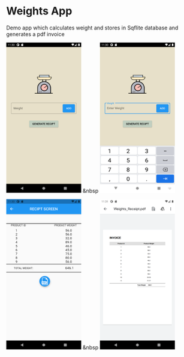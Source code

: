 # Weights App
Demo app which calculates weight and stores in Sqflite database and generates a pdf invoice



<img src="/screenshots/Screenshot_1630216801.png" width="200" height="400">   &nbsp <img src="/screenshots/Screenshot_1630216806.png" width="200" height="400"> 

<img src="/screenshots/Screenshot_1630216855.png" width="200" height="400">  &nbsp <img src="/screenshots/Screenshot_1630216871.png" width="200" height="400"> 
